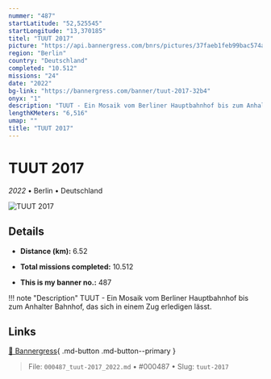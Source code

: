 ```yaml
---
nummer: "487"
startLatitude: "52,525545"
startLongitude: "13,370185"
titel: "TUUT 2017"
picture: "https://api.bannergress.com/bnrs/pictures/37faeb1feb99bac574a9d578d07fb0a1"
region: "Berlin"
country: "Deutschland"
completed: "10.512"
missions: "24"
date: "2022"
bg-link: "https://bannergress.com/banner/tuut-2017-32b4"
onyx: "1"
description: "TUUT - Ein Mosaik vom Berliner Hauptbahnhof bis zum Anhalter Bahnhof, das sich in einem Zug erledigen lässt."
lengthKMeters: "6,516"
umap: ""
title: "TUUT 2017"
---
```

# TUUT 2017

*2022* • Berlin • Deutschland

![TUUT 2017](https://api.bannergress.com/bnrs/pictures/37faeb1feb99bac574a9d578d07fb0a1)

## Details
- **Distance (km):** 6.52

- **Total missions completed:** 10.512
- **This is my banner no.:** 487


!!! note "Description"
    TUUT - Ein Mosaik vom Berliner Hauptbahnhof bis zum Anhalter Bahnhof, das sich in einem Zug erledigen lässt.



## Links
[🔗 Bannergress](https://bannergress.com/banner/tuut-2017-32b4){ .md-button .md-button--primary }



> File: `000487_tuut-2017_2022.md` • #000487 • Slug: `tuut-2017`
